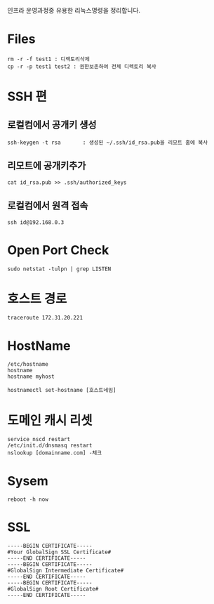
인프라 운영과정중 유용한 리눅스명령을 정리합니다.

# Files
    rm -r -f test1 : 디렉토리삭제
    cp -r -p test1 test2 : 권한보존하여 전체 디렉토리 복사

# SSH 편
## 로컬컴에서 공개키 생성

    ssh-keygen -t rsa       : 생성된 ~/.ssh/id_rsa.pub을 리모트 홈에 복사 

## 리모트에 공개키추가

    cat id_rsa.pub >> .ssh/authorized_keys

## 로컬컴에서 원격 접속

    ssh id@192.168.0.3

# Open Port Check

    sudo netstat -tulpn | grep LISTEN

# 호스트 경로

    traceroute 172.31.20.221

# HostName
    /etc/hostname
    hostname 
    hostname myhost

    hostnamectl set-hostname [호스트네임]

# 도메인 캐시 리셋
    
    service nscd restart
    /etc/init.d/dnsmasq restart
    nslookup [domainname.com] -체크

# Sysem

    reboot -h now

# SSL
    
    -----BEGIN CERTIFICATE-----
    #Your GlobalSign SSL Certificate#
    -----END CERTIFICATE-----
    -----BEGIN CERTIFICATE-----
    #GlobalSign Intermediate Certificate#
    -----END CERTIFICATE-----
    -----BEGIN CERTIFICATE-----
    #GlobalSign Root Certificate#
    -----END CERTIFICATE-----
